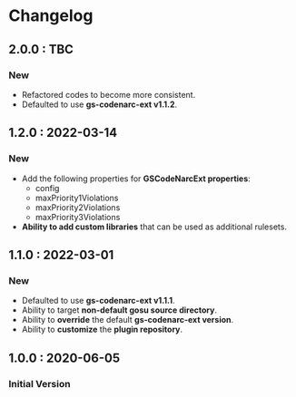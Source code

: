 # Changelog

## 2.0.0 : TBC

### New

* Refactored codes to become more consistent.
* Defaulted to use **gs-codenarc-ext v1.1.2**.

## 1.2.0 : 2022-03-14

### New

* Add the following properties for **GSCodeNarcExt properties**:
  * config
  * maxPriority1Violations
  * maxPriority2Violations
  * maxPriority3Violations
* **Ability to add custom libraries** that can be used as additional rulesets.

## 1.1.0 : 2022-03-01

### New

* Defaulted to use **gs-codenarc-ext v1.1.1**.
* Ability to target **non-default gosu source directory**.
* Ability to **override** the default **gs-codenarc-ext version**.
* Ability to **customize** the **plugin repository**.

## 1.0.0 : 2020-06-05

### Initial Version

